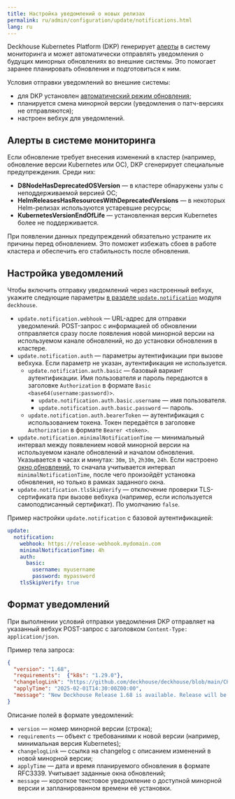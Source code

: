 ```yaml
---
title: Настройка уведомлений о новых релизах
permalink: ru/admin/configuration/update/notifications.html
lang: ru
---
```


Deckhouse Kubernetes Platform (DKP) генерирует [алерты](#алерты-в-системе-мониторинга) в систему мониторинга и может автоматически отправлять уведомления о будущих минорных обновлениях во внешние системы.
Это помогает заранее планировать обновления и подготовиться к ним.

Условия отправки уведомлений во внешние системы:

- для DKP установлен [автоматический режим обновления](configuration.html#автоматическое-обновление);
- планируется смена минорной версии (уведомления о патч-версиях не отправляются);
- настроен вебхук для уведомлений.

## Алерты в системе мониторинга

Если обновление требует внесения изменений в кластер (например, обновление версии Kubernetes или ОС), DKP сгенерирует специальные предупреждения. Среди них:

- **D8NodeHasDeprecatedOSVersion** — в кластере обнаружены узлы с неподдерживаемой версией ОС;
- **HelmReleasesHasResourcesWithDeprecatedVersions** — в некоторых Helm-релизах используются устаревшие ресурсы;
- **KubernetesVersionEndOfLife** — установленная версия Kubernetes более не поддерживается.

При появлении данных предупреждений обязательно устраните их причины перед обновлением. Это поможет избежать сбоев в работе кластера и обеспечить его стабильность после обновления.

## Настройка уведомлений

Чтобы включить отправку уведомлений через настроенный вебхук,
укажите следующие параметры [в разделе `update.notification`](../../../reference/mc/deckhouse/#parameters-update-notification) модуля `deckhouse`.

- `update.notification.webhook` — URL-адрес для отправки уведомлений. POST-запрос с информацией об обновлении отправляется сразу после появления новой минорной версии на используемом канале обновлений, но до установки обновления в кластере.
- `update.notification.auth` — параметры аутентификации при вызове вебхука. Если параметр не указан, аутентификация не используется.
  - `update.notification.auth.basic` — базовый вариант аутентификации. Имя пользователя и пароль передаются в заголовке `Authorization` в формате `Basic <base64(username:password)>`.
    - `update.notification.auth.basic.username` — имя пользователя.
    - `update.notification.auth.basic.password` — пароль.
  - `update.notification.auth.bearerToken` — аутентификация с использованием токена. Токен передаётся в заголовке `Authorization` в формате `Bearer <token>`.
- `update.notification.minimalNotificationTime` — минимальный интервал между появлением новой минорной версии на используемом канале обновлений и началом обновления. Указывается в часах и минутах: `30m`, `1h`, `2h30m`, `24h`. Если настроено [окно обновлений](configuration.html#окна-обновлений), то сначала учитывается интервал `minimalNotificationTime`, после чего произойдёт установка обновления, но только в рамках заданного окна.
- `update.notification.tlsSkipVerify` — отключение проверки TLS-сертификата при вызове вебхука (например, если используется самоподписанный сертификат). По умолчанию `false`.

Пример настройки `update.notification` с базовой аутентификацией:

```yaml
update:
  notification:
    webhook: https://release-webhook.mydomain.com
    minimalNotificationTime: 4h
    auth:
      basic:
        username: myusername
        password: mypassword
    tlsSkipVerify: true
```

## Формат уведомлений

При выполнении условий отправки уведомления
DKP отправляет на указанный вебхук POST-запрос с заголовком `Content-Type: application/json`.

Пример тела запроса:

```json
{
  "version": "1.68",
  "requirements":  {"k8s": "1.29.0"},
  "changelogLink": "https://github.com/deckhouse/deckhouse/blob/main/CHANGELOG/CHANGELOG-v1.68.md",
  "applyTime": "2025-02-01T14:30:00Z00:00",
  "message": "New Deckhouse Release 1.68 is available. Release will be applied at: Wednesday, 05-Feb-25 14:30:00 UTC"
}
```

Описание полей в формате уведомлений:

- `version` — номер минорной версии (строка);
- `requirements` — объект с требованиями к новой версии (например, минимальная версия Kubernetes);
- `changelogLink` — ссылка на changelog с описанием изменений в новой минорной версии;
- `applyTime` — дата и время планируемого обновления в формате RFC3339. Учитывает заданные окна обновлений;
- `message` — короткое текстовое уведомление о доступной минорной версии и запланированном времени её установки.
